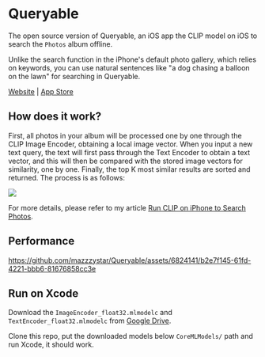 # Queryable
The open source version of Queryable, an iOS app the CLIP model on iOS to search the `Photos` album offline.

Unlike the search function in the iPhone's default photo gallery, which relies on keywords, you can use natural sentences like "a dog chasing a balloon on the lawn" for searching in Queryable.

[Website](https://queryable.app/) | [App Store](https://apps.apple.com/us/app/queryable-find-photo-by-text/id1661598353?platform=iphone)

## How does it work?
First, all photos in your album will be processed one by one through the CLIP Image Encoder, obtaining a local image vector.
When you input a new text query, the text will first pass through the Text Encoder to obtain a text vector, and this will then be compared with the stored image vectors for similarity, one by one. Finally, the top K most similar results are sorted and returned. The process is as follows:

![](https://mazzzystar.github.io/images/2022-12-28/Queryable-flow-chart.jpg)

For more details, please refer to my article [Run CLIP on iPhone to Search Photos](https://mazzzystar.github.io/2022/12/29/Run-CLIP-on-iPhone-to-Search-Photos/).

## Performance
https://github.com/mazzzystar/Queryable/assets/6824141/b2e7f145-61fd-4221-bbb6-81676858cc3e



## Run on Xcode
Download the `ImageEncoder_float32.mlmodelc` and `TextEncoder_float32.mlmodelc` from [Google Drive](https://drive.google.com/drive/folders/12ze3UcqrXt9qeySGh_j_zWE-PWRDTzJv?usp=drive_link).

Clone this repo, put the downloaded models below `CoreMLModels/` path and run Xcode, it should work.


